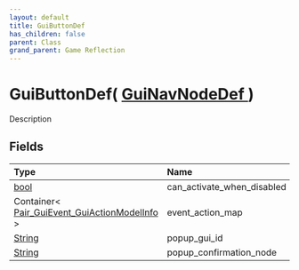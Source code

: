 ```yaml
---
layout: default
title: GuiButtonDef
has_children: false
parent: Class
grand_parent: Game Reflection
---
```

# GuiButtonDef( [ GuiNavNodeDef ](/riftbreaker-wiki/docs/game-reflection/classes/gui_nav_node_def/) )
Description 

## Fields

| Type | Name |
|:----------|:--------------|
| [bool](/riftbreaker-wiki/docs/game-reflection/components/bool/) | can_activate_when_disabled |
| Container< [Pair_GuiEvent_GuiActionModelInfo](/riftbreaker-wiki/docs/game-reflection/classes/pair__gui_event__gui_action_model_info/) > | event_action_map |
| [String](/riftbreaker-wiki/docs/game-reflection/components/string/) | popup_gui_id |
| [String](/riftbreaker-wiki/docs/game-reflection/components/string/) | popup_confirmation_node |

